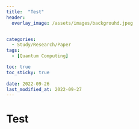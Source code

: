 ```yaml
---
title:  "Test"
header:
  overlay_image: /assets/images/backgrouhd.jpeg


categories:
  - Study/Research/Paper
tags:
  - [Quantum Computing]

toc: true
toc_sticky: true
 
date: 2022-09-26
last_modified_at: 2022-09-27
---
```


# Test